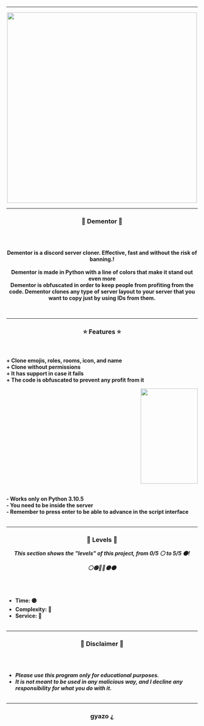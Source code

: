 -----

<p align="center">
<img src="https://github.com/gyaz00/Dementor/assets/156465561/b7d93ec7-0d35-40fc-8cbd-a4ebc3221c30", width="500", height="500">
</p>

-----

### <p align="center">👻 Dementor 👻</p>

<br><br>
<p align="center">
<strong>
Dementor is a discord server cloner. Effective, fast and without the risk of banning.!
<br><br>
Dementor is made in Python with a line of colors that make it stand out even more
<br>
Dementor is obfuscated in order to keep people from profiting from the code. Dementor clones any type of server layout to your server that you want to copy just by using IDs from them.
</strong>
</p>
<br>

-----

### <p align="center">⭐ Features ⭐</p>

<br><br>
<strong>+ Clone emojis, roles, rooms, icon, and name</strong>
<br>
<strong>+ Clone without permissions</strong>
<br>
<strong>+ It has support in case it fails</strong>
<br>
<strong>+ The code is obfuscated to prevent any profit from it</strong>
<br>

<p align="right">
<img src="https://media.giphy.com/media/pgCyMCr3UmkvUUxkjP/source.gif" width="150", height="250">
</p>

<br>
<strong>- Works only on Python 3.10.5</strong>
<br>
<strong>- You need to be inside the server</strong>
<br>
<strong>- Remember to press enter to be able to advance in the script interface</strong>
<br><br>

-----

### <p align="center">🎯 Levels 🎯</p>

<p align="center"><strong><i>This section shows the "levels" of this project, from 0/5 ⚪ to 5/5 ⚫!</i></strong</p>
<p align="center"><strong><i>⚪🟢🔵🔴🟣⚫</i></strong</p>

<br><br>
* Time: 🟣
* Complexity: 🔴
* Service: 🔴
<br><br>

-----

### <p align="center">📌 Disclaimer 📌</p>

<br><br>
* ***Please use this program only for educational purposes.***
* ***It is not meant to be used in any malicious way, and I decline any responsibility for what you do with it.***
<br><br>

-----

### <p align="center">gyazo ¿</p>
